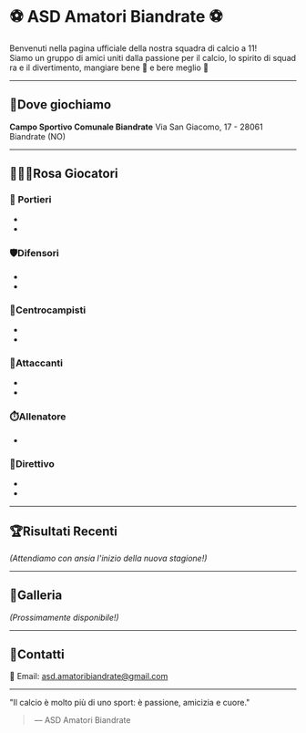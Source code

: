 # ⚽ ASD Amatori Biandrate ⚽ 

Benvenuti nella pagina ufficiale della nostra squadra di calcio a 11!  
Siamo un gruppo di amici uniti dalla passione per il calcio, lo spirito di squadra e il divertimento, mangiare bene 🍔 e bere meglio 🍻

---

## 📍Dove giochiamo
**Campo Sportivo Comunale Biandrate**
Via San Giacomo, 17 - 28061 Biandrate (NO)

---

## 🧑‍🤝‍🧑Rosa Giocatori

### 🧤 Portieri
- 
- 
### 🛡️Difensori
- 
- 
### 🎯Centrocampisti
- 
- 
### 🥅Attaccanti
- 
- 
### ⏱️Allenatore
- 
### 📂Direttivo
- 
- 
---

## 🏆Risultati Recenti

*(Attendiamo con ansia l'inizio della nuova stagione!)*

---

## 📸Galleria

*(Prossimamente disponibile!)*

---

## 📩Contatti

📧 Email: [asd.amatoribiandrate@gmail.com](mailto:asd.amatoribiandrate@gmail.com)

---

"Il calcio è molto più di uno sport: è passione, amicizia e cuore."

> — ASD Amatori Biandrate
